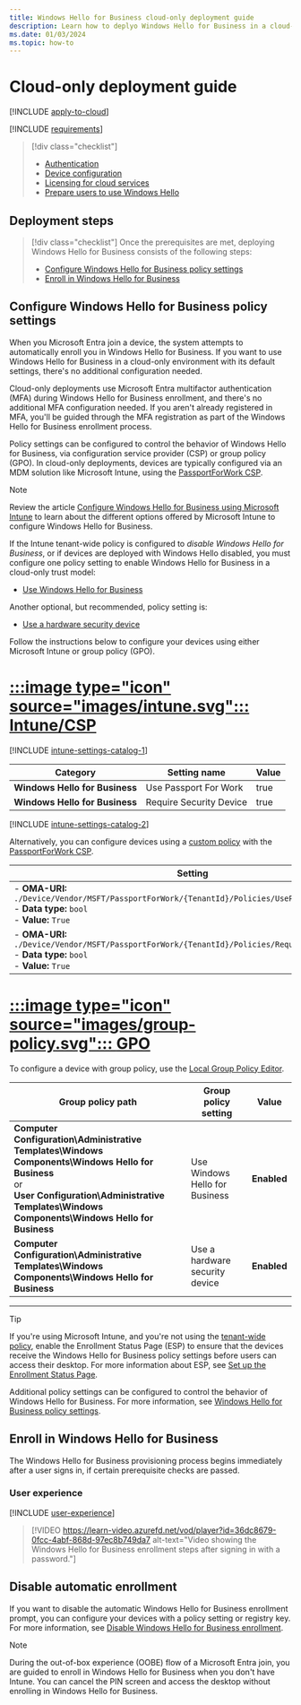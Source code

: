 ```yaml
---
title: Windows Hello for Business cloud-only deployment guide
description: Learn how to deplyo Windows Hello for Business in a cloud-only deployment scenario.
ms.date: 01/03/2024
ms.topic: how-to
---
```


# Cloud-only deployment guide

[!INCLUDE [apply-to-cloud](includes/apply-to-cloud.md)]

[!INCLUDE [requirements](includes/requirements.md)]

> [!div class="checklist"]
>
> - [Authentication](index.md#authentication)
> - [Device configuration](index.md#device-configuration)
> - [Licensing for cloud services](index.md#licensing-for-cloud-services)
> - [Prepare users to use Windows Hello](index.md#prepare-users-to-use-windows-hello)

## Deployment steps

> [!div class="checklist"]
> Once the prerequisites are met, deploying Windows Hello for Business consists of the following steps:
>
> - [Configure Windows Hello for Business policy settings](#configure-windows-hello-for-business-policy-settings)
> - [Enroll in Windows Hello for Business](#enroll-in-windows-hello-for-business)

## Configure Windows Hello for Business policy settings

When you Microsoft Entra join a device, the system attempts to automatically enroll you in Windows Hello for Business. If you want to use Windows Hello for Business in a cloud-only environment with its default settings, there's no additional configuration needed.

Cloud-only deployments use Microsoft Entra multifactor authentication (MFA) during Windows Hello for Business enrollment, and there's no additional MFA configuration needed. If you aren't already registered in MFA, you'll be guided through the MFA registration as part of the Windows Hello for Business enrollment process.

Policy settings can be configured to control the behavior of Windows Hello for Business, via configuration service provider (CSP) or group policy (GPO). In cloud-only deployments, devices are 
typically configured via an MDM solution like Microsoft Intune, using the [PassportForWork CSP][WIN-1].

> [!NOTE]
> Review the article [Configure Windows Hello for Business using Microsoft Intune](../configure.md#configure-windows-hello-for-business-using-microsoft-intune) to learn about the different options offered by Microsoft Intune to configure Windows Hello for Business.

If the Intune tenant-wide policy is configured to *disable Windows Hello for Business*, or if devices are deployed with Windows Hello disabled, you must configure one policy setting to enable Windows Hello for Business in a cloud-only trust model:

- [Use Windows Hello for Business](../policy-settings.md#use-windows-hello-for-business)

Another optional, but recommended, policy setting is:

- [Use a hardware security device](../policy-settings.md#use-a-hardware-security-device)

Follow the instructions below to configure your devices using either Microsoft Intune or group policy (GPO).

# [:::image type="icon" source="images/intune.svg"::: **Intune/CSP**](#tab/intune)

[!INCLUDE [intune-settings-catalog-1](../../../../../includes/configure/intune-settings-catalog-1.md)]

| Category | Setting name | Value |
|--|--|--|
| **Windows Hello for Business** | Use Passport For Work | true |
| **Windows Hello for Business** | Require Security Device | true |

[!INCLUDE [intune-settings-catalog-2](../../../../../includes/configure/intune-settings-catalog-2.md)]

Alternatively, you can configure devices using a [custom policy][MEM-1] with the [PassportForWork CSP][CSP-1].

| Setting |
|--------|
| - **OMA-URI:** `./Device/Vendor/MSFT/PassportForWork/{TenantId}/Policies/UsePassportForWork`<br>- **Data type:** `bool`<br>- **Value:** `True`|
| - **OMA-URI:** `./Device/Vendor/MSFT/PassportForWork/{TenantId}/Policies/RequireSecurityDevice`<br>- **Data type:** `bool`<br>- **Value:** `True`|

# [:::image type="icon" source="images/group-policy.svg"::: **GPO**](#tab/gpo)

To configure a device with group policy, use the [Local Group Policy Editor](/previous-versions/windows/it-pro/windows-server-2008-r2-and-2008/cc731745(v=ws.10)).

| Group policy path | Group policy setting | Value |
| - | - | - |
| **Computer Configuration\Administrative Templates\Windows Components\Windows Hello for Business**<br>or<br> **User Configuration\Administrative Templates\Windows Components\Windows Hello for Business**|Use Windows Hello for Business| **Enabled**|
| **Computer Configuration\Administrative Templates\Windows Components\Windows Hello for Business** |Use a hardware security device| **Enabled**|

---

> [!TIP]
> If you're using Microsoft Intune, and you're not using the [tenant-wide policy](../configure.md#verify-the-tenant-wide-policy), enable the Enrollment Status Page (ESP) to ensure that the devices receive the Windows Hello for Business policy settings before users can access their desktop. For more information about ESP, see [Set up the Enrollment Status Page][MEM-1].

Additional policy settings can be configured to control the behavior of Windows Hello for Business. For more information, see [Windows Hello for Business policy settings](../policy-settings.md).

## Enroll in Windows Hello for Business

The Windows Hello for Business provisioning process begins immediately after a user signs in, if certain prerequisite checks are passed.

### User experience

[!INCLUDE [user-experience](includes/user-experience.md)]

> [!VIDEO https://learn-video.azurefd.net/vod/player?id=36dc8679-0fcc-4abf-868d-97ec8b749da7 alt-text="Video showing the Windows Hello for Business enrollment steps after signing in with a password."]

## Disable automatic enrollment

If you want to disable the automatic Windows Hello for Business enrollment prompt, you can configure your devices with a policy setting or registry key. For more information, see [Disable Windows Hello for Business enrollment](../configure.md#disable-windows-hello-for-business-enrollment).

> [!NOTE]
> During the out-of-box experience (OOBE) flow of a Microsoft Entra join, you are guided to enroll in Windows Hello for Business when you don't have Intune. You can cancel the PIN screen and access the desktop without enrolling in Windows Hello for Business.

<!--links-->

[CSP-1]: /windows/client-management/mdm/passportforwork-csp
[MEM-1]: /mem/intune/enrollment/windows-enrollment-status
[WIN-1]: /windows/client-management/mdm/passportforwork-csp
